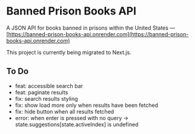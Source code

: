# Banned Prison Books API

A JSON API for books banned in prisons within the United States — [https://banned-prison-books-api.onrender.com](https://banned-prison-books-api.onrender.com)

This project is currently being migrated to Next.js.

## To Do

- feat: accessible search bar
- feat: paginate results
- fix: search results styling
- fix: show load more only when results have been fetched
- fix: hide button when all results fetched
- error: when enter is pressed with no query -> state.suggestions[state.activeIndex] is undefined
